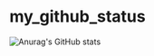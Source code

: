# my_github_status

![Anurag's GitHub stats](https://github-readme-stats.vercel.app/api?username=bona373737&show_icons=true&theme=dark)
